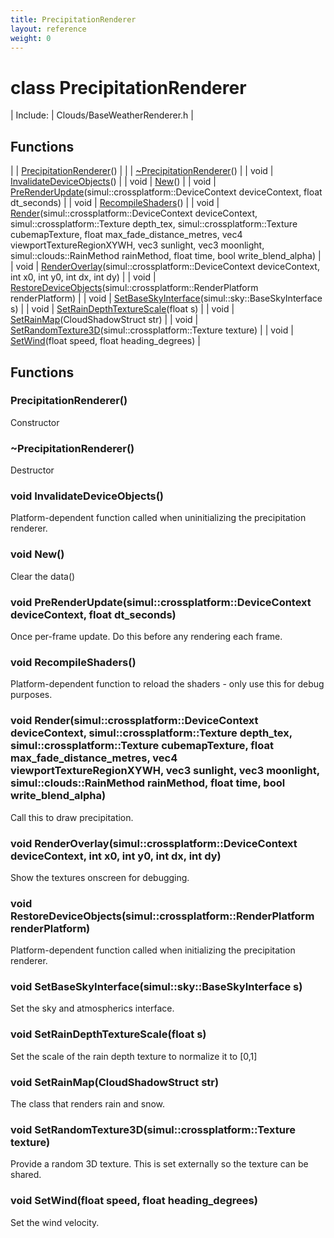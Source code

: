 ```yaml
---
title: PrecipitationRenderer
layout: reference
weight: 0
---
```

class PrecipitationRenderer
===

| Include: | Clouds/BaseWeatherRenderer.h |



Functions
---

|  | [PrecipitationRenderer](#PrecipitationRenderer)() |
|  | [~PrecipitationRenderer](#~PrecipitationRenderer)() |
| void | [InvalidateDeviceObjects](#InvalidateDeviceObjects)() |
| void | [New](#New)() |
| void | [PreRenderUpdate](#PreRenderUpdate)(simul::crossplatform::DeviceContext deviceContext, float dt_seconds) |
| void | [RecompileShaders](#RecompileShaders)() |
| void | [Render](#Render)(simul::crossplatform::DeviceContext deviceContext, simul::crossplatform::Texture depth_tex, simul::crossplatform::Texture cubemapTexture, float max_fade_distance_metres, vec4 viewportTextureRegionXYWH, vec3 sunlight, vec3 moonlight, simul::clouds::RainMethod rainMethod, float time, bool write_blend_alpha) |
| void | [RenderOverlay](#RenderOverlay)(simul::crossplatform::DeviceContext deviceContext, int x0, int y0, int dx, int dy) |
| void | [RestoreDeviceObjects](#RestoreDeviceObjects)(simul::crossplatform::RenderPlatform renderPlatform) |
| void | [SetBaseSkyInterface](#SetBaseSkyInterface)(simul::sky::BaseSkyInterface s) |
| void | [SetRainDepthTextureScale](#SetRainDepthTextureScale)(float s) |
| void | [SetRainMap](#SetRainMap)(CloudShadowStruct str) |
| void | [SetRandomTexture3D](#SetRandomTexture3D)(simul::crossplatform::Texture texture) |
| void | [SetWind](#SetWind)(float speed, float heading_degrees) |


Functions
---

### <a name="PrecipitationRenderer"/> PrecipitationRenderer()
Constructor

### <a name="~PrecipitationRenderer"/> ~PrecipitationRenderer()
Destructor

### <a name="InvalidateDeviceObjects"/>void InvalidateDeviceObjects()
Platform-dependent function called when uninitializing the precipitation renderer.

### <a name="New"/>void New()
Clear the data()

### <a name="PreRenderUpdate"/>void PreRenderUpdate(simul::crossplatform::DeviceContext deviceContext, float dt_seconds)
Once per-frame update. Do this before any rendering each frame.

### <a name="RecompileShaders"/>void RecompileShaders()
Platform-dependent function to reload the shaders - only use this for debug purposes.

### <a name="Render"/>void Render(simul::crossplatform::DeviceContext deviceContext, simul::crossplatform::Texture depth_tex, simul::crossplatform::Texture cubemapTexture, float max_fade_distance_metres, vec4 viewportTextureRegionXYWH, vec3 sunlight, vec3 moonlight, simul::clouds::RainMethod rainMethod, float time, bool write_blend_alpha)
Call this to draw precipitation.

### <a name="RenderOverlay"/>void RenderOverlay(simul::crossplatform::DeviceContext deviceContext, int x0, int y0, int dx, int dy)
Show the textures onscreen for debugging.

### <a name="RestoreDeviceObjects"/>void RestoreDeviceObjects(simul::crossplatform::RenderPlatform renderPlatform)
Platform-dependent function called when initializing the precipitation renderer.

### <a name="SetBaseSkyInterface"/>void SetBaseSkyInterface(simul::sky::BaseSkyInterface s)
Set the sky and atmospherics interface.

### <a name="SetRainDepthTextureScale"/>void SetRainDepthTextureScale(float s)
Set the scale of the rain depth texture to normalize it to [0,1]

### <a name="SetRainMap"/>void SetRainMap(CloudShadowStruct str)
The class that renders rain and snow.

### <a name="SetRandomTexture3D"/>void SetRandomTexture3D(simul::crossplatform::Texture texture)
Provide a random 3D texture. This is set externally so the texture can be shared.

### <a name="SetWind"/>void SetWind(float speed, float heading_degrees)
Set the wind velocity.
